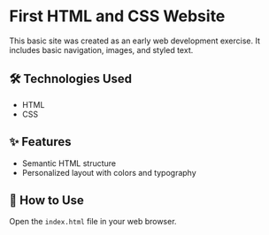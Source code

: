 # First HTML and CSS Website

This basic site was created as an early web development exercise. It includes basic navigation, images, and styled text.

## 🛠️ Technologies Used
- HTML
- CSS

## ✨ Features
- Semantic HTML structure
- Personalized layout with colors and typography

## 📂 How to Use
Open the `index.html` file in your web browser.

